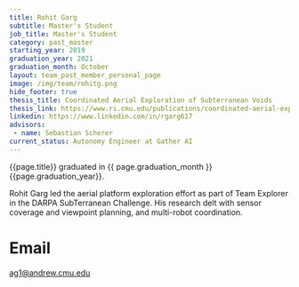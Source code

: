 ```yaml
---
title: Rohit Garg
subtitle: Master's Student
job_title: Master's Student
category: past_master
starting_year: 2019
graduation_year: 2021
graduation_month: October
layout: team_past_member_personal_page
image: /img/team/rohitg.png
hide_footer: true
thesis_title: Coordinated Aerial Exploration of Subterranean Voids
thesis_link: https://www.ri.cmu.edu/publications/coordinated-aerial-exploration-of-subterranean-voids/
linkedin: https://www.linkedin.com/in/rgarg617
advisors:
 - name: Sebastian Scherer
current_status: Autonomy Engineer at Gather AI
---
```


{{page.title}} graduated in {{ page.graduation_month }} {{page.graduation_year}}.

Rohit Garg led the aerial platform exploration effort as part of Team Explorer in the DARPA SubTerranean Challenge. His research delt with sensor coverage and viewpoint planning, and multi-robot coordination.  

# Email #
ag1@andrew.cmu.edu
